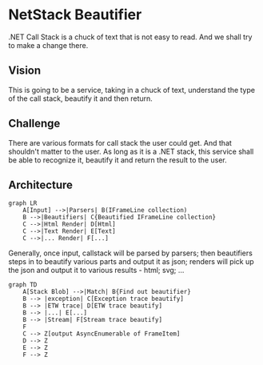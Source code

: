 # NetStack Beautifier

.NET Call Stack is a chuck of text that is not easy to read.
And we shall try to make a change there.

## Vision

This is going to be a service, taking in a chuck of text, understand the type of the call stack, beautify it and then return.

## Challenge

There are various formats for call stack the user could get. And that shouldn't matter to the user. As long as it is a .NET stack, this service shall be able to recognize it, beautify it and return the result to the user.

## Architecture

```mermaid
graph LR
    A[Input] -->|Parsers| B(IFrameLine collection)
    B -->|Beautifiers| C{Beautified IFrameLine collection}
    C -->|Html Render| D[Html]
    C -->|Text Render| E[Text]
    C -->|... Render| F[...]
```

Generally, once input, callstack will be parsed by parsers; then beautifiers steps in to beautify various parts and output it as json; renders will pick up the json and output it to various results - html; svg; ...

```mermaid
graph TD
    A[Stack Blob] -->|Match| B{Find out beautifier}
    B --> |exception| C[Exception trace beautify]
    B --> |ETW trace| D[ETW trace beautify]
    B --> |...| E[...]
    B --> |Stream| F[Stream trace beautify]
    F
    C --> Z[output AsyncEnumerable of FrameItem]
    D --> Z
    E --> Z
    F --> Z
```
